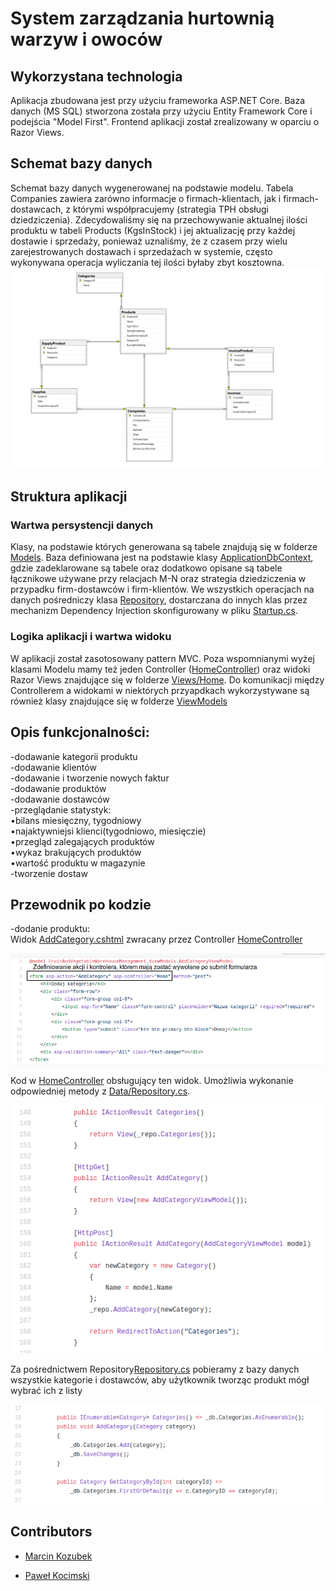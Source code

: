 # System zarządzania hurtownią warzyw i owoców

## Wykorzystana technologia
Aplikacja zbudowana jest przy użyciu frameworka ASP.NET Core. Baza danych (MS SQL) stworzona została przy użyciu Entity Framework Core i podejścia "Model First". Frontend aplikacji został zrealizowany w oparciu o Razor Views.

## Schemat bazy danych
Schemat bazy danych wygenerowanej na podstawie modelu. Tabela Companies zawiera zarówno informacje o firmach-klientach, jak i firmach-dostawcach, z którymi współpracujemy (strategia TPH obsługi dziedziczenia). Zdecydowaliśmy się na przechowywanie aktualnej ilości produktu w tabeli Products (KgsInStock) i jej aktualizację przy każdej dostawie i sprzedaży, ponieważ uznaliśmy, że z czasem przy wielu zarejestrowanych dostawach i sprzedażach w systemie, często wykonywana operacja wyliczania tej ilości byłaby zbyt kosztowna. 
![schemat](https://github.com/KartonM/databases2020-project/blob/master/db_schema.png)

## Struktura aplikacji
### Wartwa persystencji danych
Klasy, na podstawie których generowana są tabele znajdują się w folderze [Models](https://github.com/KartonM/databases2020-project/tree/master/EFCoreZadanie2/Models). Baza definiowana jest na podstawie klasy [ApplicationDbContext](https://github.com/KartonM/databases2020-project/blob/master/EFCoreZadanie2/Data/ApplicationDbContext.cs), gdzie zadeklarowane są tabele oraz dodatkowo opisane są tabele łącznikowe używane przy relacjach M-N oraz strategia dziedziczenia w przypadku firm-dostawców i firm-klientów. We wszystkich operacjach na danych pośredniczy klasa [Repository](https://github.com/KartonM/databases2020-project/blob/master/EFCoreZadanie2/Data/Repository.cs), dostarczana do innych klas przez mechanizm Dependency Injection skonfigurowany w pliku [Startup.cs](https://github.com/KartonM/databases2020-project/blob/master/EFCoreZadanie2/Startup.cs).

### Logika aplikacji i wartwa widoku
W aplikacji został zasotosowany pattern MVC. Poza wspomnianymi wyżej klasami Modelu mamy też jeden Controller ([HomeController](https://github.com/KartonM/databases2020-project/blob/master/EFCoreZadanie2/Controllers/HomeController.cs)) oraz widoki Razor Views znajdujące się w folderze [Views/Home](https://github.com/KartonM/databases2020-project/tree/master/EFCoreZadanie2/Views/Home). Do komunikacji między Controllerem a widokami w niektórych przyapdkach wykorzystywane są również klasy znajdujące się w folderze [ViewModels](https://github.com/KartonM/databases2020-project/tree/master/EFCoreZadanie2/ViewModels)

## Opis funkcjonalności:<br/>
-dodawanie kategorii produktu<br/>
-dodawanie klientów<br/>
-dodawanie i tworzenie nowych faktur<br/>
-dodawanie produktów<br/>
-dodawanie dostawców<br/>
-przeglądanie statystyk:<br/>
  •bilans miesięczny, tygodniowy<br/>
  •najaktywniejsi klienci(tygodniowo, miesięczie)<br/>
  •przegląd zalegających produktów<br/>
  •wykaz brakujących produktów<br/>
  •wartość produktu w magazynie<br/>
-tworzenie dostaw<br/>


## Przewodnik po kodzie
-dodanie produktu:<br/>
Widok [AddCategory.cshtml](https://github.com/KartonM/databases2020-project/blob/master/EFCoreZadanie2/Views/Home/AddCategory.cshtml) zwracany przez Controller [HomeController](https://github.com/KartonM/databases2020-project/blob/master/EFCoreZadanie2/Controllers/HomeController.cs)<br/>

![AddCategory.cshtml](https://github.com/KartonM/databases2020-project/blob/master/img/AddCategoryView.png)<br/>

Kod w [HomeController](https://github.com/KartonM/databases2020-project/blob/master/EFCoreZadanie2/Controllers/HomeController.cs) obsługujący ten widok. Umożliwia wykonanie odpowiedniej metody z [Data/Repository.cs](https://github.com/KartonM/databases2020-project/blob/master/EFCoreZadanie2/Data/Repository.cs).<br>

![HomeController.cs](https://github.com/KartonM/databases2020-project/blob/master/img/addCategoryController.png)<br>

Za pośrednictwem Repository[Repository.cs](https://github.com/KartonM/databases2020-project/blob/master/EFCoreZadanie2/Data/Repository.cs) pobieramy z bazy danych wszystkie kategorie i dostawców, aby użytkownik tworząc produkt mógł wybrać ich z listy<br />

![AddCategory Repository](https://github.com/KartonM/databases2020-project/blob/master/img/addCategoryRepository.png)<br/>



## Contributors
- [Marcin Kozubek](https://github.com/KartonM)

- [Paweł Kocimski](https://github.com/kocimski)
